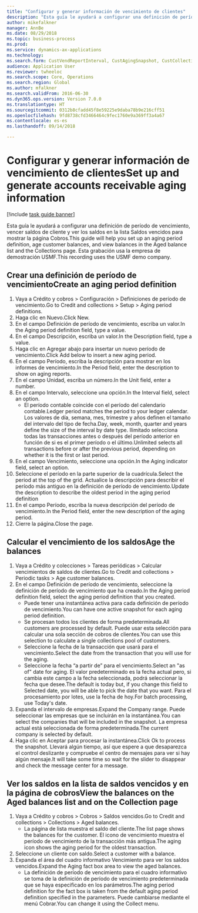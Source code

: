 ```yaml
--- 
title: "Configurar y generar información de vencimiento de clientes"
description: "Esta guía le ayudará a configurar una definición de período de vencimiento, vencer saldos de cliente y ver los saldos en la lista Saldos vencidos para mostrar la página Cobros."
author: mikefalkner
manager: AnnBe
ms.date: 08/29/2018
ms.topic: business-process
ms.prod: 
ms.service: dynamics-ax-applications
ms.technology: 
ms.search.form: CustVendReportInterval, CustAgingSnapshot, CustCollectionsPoolsListPage, CustCollections
audience: Application User
ms.reviewer: twheeloc
ms.search.scope: Core, Operations
ms.search.region: Global
ms.author: mfalkner
ms.search.validFrom: 2016-06-30
ms.dyn365.ops.version: Version 7.0.0
ms.translationtype: HT
ms.sourcegitcommit: 0312b8cfadd45f8e59225e9daba78b9e216cff51
ms.openlocfilehash: 9fd8738cfd3466464c9fec1760e9a369ff3a4a67
ms.contentlocale: es-es
ms.lasthandoff: 09/14/2018

---
```

# <a name="set-up-and-generate-accounts-receivable-aging-information"></a><span data-ttu-id="1246c-103">Configurar y generar información de vencimiento de clientes</span><span class="sxs-lookup"><span data-stu-id="1246c-103">Set up and generate accounts receivable aging information</span></span>

[!include [task guide banner](../../includes/task-guide-banner.md)]

<span data-ttu-id="1246c-104">Esta guía le ayudará a configurar una definición de período de vencimiento, vencer saldos de cliente y ver los saldos en la lista Saldos vencidos para mostrar la página Cobros.</span><span class="sxs-lookup"><span data-stu-id="1246c-104">This guide will help you set up an aging period definition, age customer balances, and view balances in the Aged balance list and the Collections page.</span></span> <span data-ttu-id="1246c-105">Esta grabación usa la empresa de demostración USMF.</span><span class="sxs-lookup"><span data-stu-id="1246c-105">This recording uses the USMF demo company.</span></span>


## <a name="create-an-aging-period-definition"></a><span data-ttu-id="1246c-106">Crear una definición de período de vencimiento</span><span class="sxs-lookup"><span data-stu-id="1246c-106">Create an aging period definition</span></span>
1. <span data-ttu-id="1246c-107">Vaya a Crédito y cobros > Configuración > Definiciones de período de vencimiento.</span><span class="sxs-lookup"><span data-stu-id="1246c-107">Go to Credit and collections > Setup > Aging period definitions.</span></span>
2. <span data-ttu-id="1246c-108">Haga clic en Nuevo.</span><span class="sxs-lookup"><span data-stu-id="1246c-108">Click New.</span></span>
3. <span data-ttu-id="1246c-109">En el campo Definición de período de vencimiento, escriba un valor.</span><span class="sxs-lookup"><span data-stu-id="1246c-109">In the Aging period definition field, type a value.</span></span>
4. <span data-ttu-id="1246c-110">En el campo Descripción, escriba un valor.</span><span class="sxs-lookup"><span data-stu-id="1246c-110">In the Description field, type a value.</span></span>
5. <span data-ttu-id="1246c-111">Haga clic en Agregar abajo para insertar un nuevo período de vencimiento.</span><span class="sxs-lookup"><span data-stu-id="1246c-111">Click Add below to insert a new aging period.</span></span>
6. <span data-ttu-id="1246c-112">En el campo Período, escriba la descripción para mostrar en los informes de vencimiento.</span><span class="sxs-lookup"><span data-stu-id="1246c-112">In the Period field, enter the description to show on aging reports.</span></span>
7. <span data-ttu-id="1246c-113">En el campo Unidad, escriba un número.</span><span class="sxs-lookup"><span data-stu-id="1246c-113">In the Unit field, enter a number.</span></span>
8. <span data-ttu-id="1246c-114">En el campo Intervalo, seleccione una opción.</span><span class="sxs-lookup"><span data-stu-id="1246c-114">In the Interval field, select an option.</span></span>
    * <span data-ttu-id="1246c-115">El período contable coincide con el período del calendario contable.</span><span class="sxs-lookup"><span data-stu-id="1246c-115">Ledger period matches the period to your ledger calendar.</span></span> <span data-ttu-id="1246c-116">Los valores de día, semana, mes, trimestre y años definen el tamaño del intervalo del tipo de fecha.</span><span class="sxs-lookup"><span data-stu-id="1246c-116">Day, week, month, quarter and years define the size of the interval by date type.</span></span> <span data-ttu-id="1246c-117">Ilimitado selecciona todas las transacciones antes o después del período anterior en función de si es el primer período o el último.</span><span class="sxs-lookup"><span data-stu-id="1246c-117">Unlimited selects all transactions before or after the previous period, depending on whether it is the first or last period.</span></span>  
9. <span data-ttu-id="1246c-118">En el campo Vencimiento, seleccione una opción.</span><span class="sxs-lookup"><span data-stu-id="1246c-118">In the Aging indicator field, select an option.</span></span>
10. <span data-ttu-id="1246c-119">Seleccione el período en la parte superior de la cuadrícula.</span><span class="sxs-lookup"><span data-stu-id="1246c-119">Select the period at the top of the grid.</span></span> <span data-ttu-id="1246c-120">Actualice la descripción para describir el período más antiguo en la definición de período de vencimiento.</span><span class="sxs-lookup"><span data-stu-id="1246c-120">Update the description to describe the oldest period in the aging period definition</span></span>
11. <span data-ttu-id="1246c-121">En el campo Período, escriba la nueva descripción del período de vencimiento.</span><span class="sxs-lookup"><span data-stu-id="1246c-121">In the Period field, enter the new description of the aging period.</span></span>
12. <span data-ttu-id="1246c-122">Cierre la página.</span><span class="sxs-lookup"><span data-stu-id="1246c-122">Close the page.</span></span>

## <a name="age-the-balances"></a><span data-ttu-id="1246c-123">Calcular el vencimiento de los saldos</span><span class="sxs-lookup"><span data-stu-id="1246c-123">Age the balances</span></span>
1. <span data-ttu-id="1246c-124">Vaya a Crédito y colecciones > Tareas periódicas > Calcular vencimientos de saldos de clientes.</span><span class="sxs-lookup"><span data-stu-id="1246c-124">Go to Credit and collections > Periodic tasks > Age customer balances.</span></span>
2. <span data-ttu-id="1246c-125">En el campo Definición de período de vencimiento, seleccione la definición de período de vencimiento que ha creado.</span><span class="sxs-lookup"><span data-stu-id="1246c-125">In the Aging period definition field, select the aging period definition that you created.</span></span>
    * <span data-ttu-id="1246c-126">Puede tener una instantánea activa para cada definición de período de vencimiento.</span><span class="sxs-lookup"><span data-stu-id="1246c-126">You can have one active snapshot for each aging period definition.</span></span>  
    * <span data-ttu-id="1246c-127">Se procesan todos los clientes de forma predeterminada.</span><span class="sxs-lookup"><span data-stu-id="1246c-127">All customers are processed by default.</span></span> <span data-ttu-id="1246c-128">Puede usar esta selección para calcular una sola sección de cobros de clientes.</span><span class="sxs-lookup"><span data-stu-id="1246c-128">You can use this selection to calculate a single collections pool of customers.</span></span>  
    * <span data-ttu-id="1246c-129">Seleccione la fecha de la transacción que usará para el vencimiento.</span><span class="sxs-lookup"><span data-stu-id="1246c-129">Select the date from the transaction that you will use for the aging.</span></span>  
    * <span data-ttu-id="1246c-130">Seleccione la fecha “a partir de” para el vencimiento.</span><span class="sxs-lookup"><span data-stu-id="1246c-130">Select an "as of" date for aging.</span></span> <span data-ttu-id="1246c-131">El valor predeterminado es la fecha actual pero, si cambia este campo a la fecha seleccionada, podrá seleccionar la fecha que desee.</span><span class="sxs-lookup"><span data-stu-id="1246c-131">The default is today but, if you change this field to Selected date, you will be able to pick the date that you want.</span></span> <span data-ttu-id="1246c-132">Para el procesamiento por lotes, use la fecha de hoy.</span><span class="sxs-lookup"><span data-stu-id="1246c-132">For batch processing, use Today's date.</span></span>  
3. <span data-ttu-id="1246c-133">Expanda el intervalo de empresas.</span><span class="sxs-lookup"><span data-stu-id="1246c-133">Expand the Company range.</span></span> <span data-ttu-id="1246c-134">Puede seleccionar las empresas que se incluirán en la instantánea.</span><span class="sxs-lookup"><span data-stu-id="1246c-134">You can select the companies that will be included in the snapshot.</span></span> <span data-ttu-id="1246c-135">La empresa actual está seleccionada de forma predeterminada.</span><span class="sxs-lookup"><span data-stu-id="1246c-135">The current company is selected by default.</span></span>
4. <span data-ttu-id="1246c-136">Haga clic en Aceptar para procesar la instantánea.</span><span class="sxs-lookup"><span data-stu-id="1246c-136">Click Ok to process the snapshot.</span></span> <span data-ttu-id="1246c-137">Llevará algún tiempo, así que espere a que desaparezca el control deslizante y compruebe el centro de mensajes para ver si hay algún mensaje.</span><span class="sxs-lookup"><span data-stu-id="1246c-137">It will take some time so wait for the slider to disappear and check the message center for a message.</span></span>

## <a name="view-the-balances-on-the-aged-balances-list-and-on-the-collection-page"></a><span data-ttu-id="1246c-138">Ver los saldos en la lista de saldos vencidos y en la página de cobros</span><span class="sxs-lookup"><span data-stu-id="1246c-138">View the balances on the Aged balances list and on the Collection page</span></span>
1. <span data-ttu-id="1246c-139">Vaya a Crédito y cobros > Cobros > Saldos vencidos.</span><span class="sxs-lookup"><span data-stu-id="1246c-139">Go to Credit and collections > Collections > Aged balances.</span></span>
    * <span data-ttu-id="1246c-140">La página de lista muestra el saldo del cliente.</span><span class="sxs-lookup"><span data-stu-id="1246c-140">The list page shows the balances for the customer.</span></span> <span data-ttu-id="1246c-141">El icono de vencimiento muestra el período de vencimiento de la transacción más antigua.</span><span class="sxs-lookup"><span data-stu-id="1246c-141">The aging icon shows the aging period for the oldest transaction.</span></span>  
2. <span data-ttu-id="1246c-142">Seleccione un cliente con saldo.</span><span class="sxs-lookup"><span data-stu-id="1246c-142">Select a customer with a balance.</span></span>
3. <span data-ttu-id="1246c-143">Expanda el área del cuadro informativo Vencimiento para ver los saldos vencidos.</span><span class="sxs-lookup"><span data-stu-id="1246c-143">Expand the Aging fact box area to view the aged balances.</span></span>
    * <span data-ttu-id="1246c-144">La definición de período de vencimiento para el cuadro informativo se toma de la definición de período de vencimiento predeterminada que se haya especificado en los parámetros.</span><span class="sxs-lookup"><span data-stu-id="1246c-144">The aging period definition for the fact box is taken from the default aging period definition specified in the parameters.</span></span> <span data-ttu-id="1246c-145">Puede cambiarse mediante el menú Cobrar.</span><span class="sxs-lookup"><span data-stu-id="1246c-145">You can change it using the Collect menu.</span></span>  


